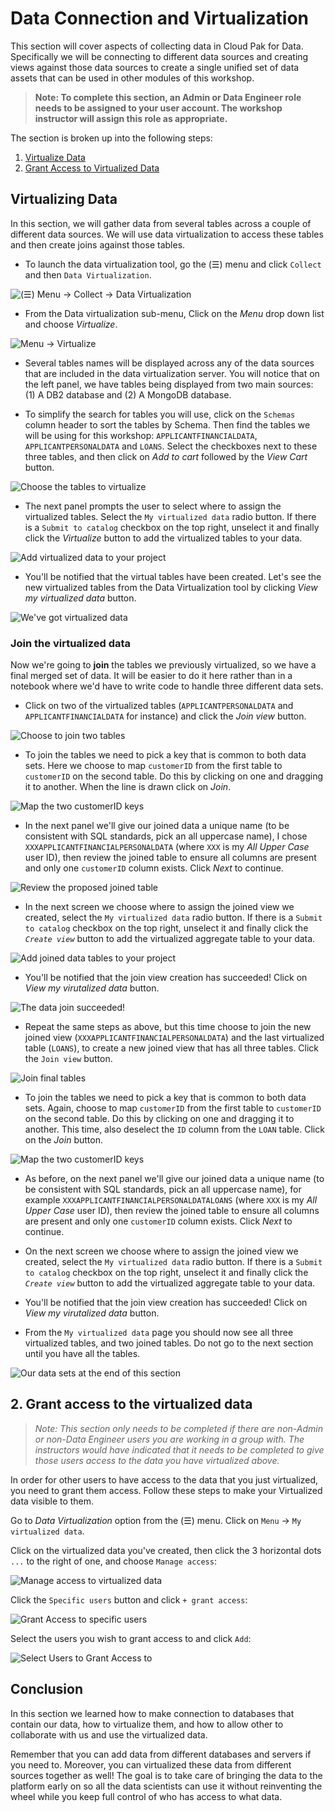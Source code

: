 # Data Connection and Virtualization

This section will cover aspects of collecting data in Cloud Pak for Data. Specifically we will be connecting to different data sources and creating views against those data sources to create a single unified set of data assets that can be used in other modules of this workshop.

> **Note: To complete this section, an Admin or Data Engineer role needs to be assigned to your user account. The workshop instructor will assign this role as appropriate.**

The section is broken up into the following steps:

1. [Virtualize Data](#virtualize-data)
1. [Grant Access to Virtualized Data](#grant-access-to-virtualized-data)

## Virtualizing Data

In this section, we will gather data from several tables across a couple of different data sources. We will use data virtualization to access these tables and then create joins against those tables.

* To launch the data virtualization tool, go the (☰) menu and click `Collect` and then `Data Virtualization`.

![(☰) Menu -> Collect -> Data Virtualization](../.gitbook/assets/images/dv/dv-menu.png)

* From the Data virtualization sub-menu, Click on the *Menu* drop down list and choose *Virtualize*.

![Menu -> Virtualize](../.gitbook/assets/images/dv/dv-virtualize-menu.png)

* Several tables names will be displayed across any of the data sources that are included in the data virtualization server. You will notice that on the left panel, we have tables being displayed from two main sources: (1) A DB2 database and (2) A MongoDB database.

* To simplify the search for tables you will use, click on the `Schemas` column header to sort the tables by Schema. Then find the tables we will be using for this workshop: `APPLICANTFINANCIALDATA`, `APPLICANTPERSONALDATA` and `LOANS`. Select the checkboxes next to these three tables, and then click on *Add to cart* followed by the *View Cart* button.

![Choose the tables to virtualize](../.gitbook/assets/images/dv/dv-virtualize-tables.png)

* The next panel prompts the user to select where to assign the virtualized tables. Select the `My virtualized data` radio button. If there is a `Submit to catalog` checkbox on the top right, unselect it and finally click the *Virtualize* button to add the virtualized tables to your data.

![Add virtualized data to your project](../.gitbook/assets/images/dv/dv-virtualize-assign.png)

* You'll be notified that the virtual tables have been created. Let's see the new virtualized tables from the Data Virtualization tool by clicking *View my virtualized data* button.

![We've got virtualized data](../.gitbook/assets/images/dv/dv-virtualize-complete.png)

### Join the virtualized data

Now we're going to **join** the tables we previously virtualized, so we have a final merged set of data. It will be easier to do it here rather than in a notebook where we'd have to write code to handle three different data sets.

* Click on two of the virtualized tables (`APPLICANTPERSONALDATA` and `APPLICANTFINANCIALDATA` for instance) and click the *Join view* button.

![Choose to join two tables](../.gitbook/assets/images/dv/dv-data-join-overview.png)

* To join the tables we need to pick a key that is common to both data sets. Here we choose to map `customerID` from the first table to `customerID` on the second table. Do this by clicking on one and dragging it to another. When the line is drawn click on *Join*.

![Map the two customerID keys](../.gitbook/assets/images/dv/dv-data-join-columns.png)

* In the next panel we'll give our joined data a unique name (to be consistent with SQL standards, pick an all uppercase name), I chose `XXXAPPLICANTFINANCIALPERSONALDATA` (where `XXX` is my *All Upper Case* user ID), then review the joined table to ensure all columns are present and only one `customerID` column exists. Click *Next* to continue.

![Review the proposed joined table](../.gitbook/assets/images/dv/dv-data-join-review.png)

* In the next screen we choose where to assign the joined view we created, select the `My virtualized data` radio button. If there is a `Submit to catalog` checkbox on the top right, unselect it and finally click the *`Create view`* button to add the virtualized aggregate table to your data.

![Add joined data tables to your project](../.gitbook/assets/images/dv/dv-data-join-assign.png)

* You'll be notified that the join view creation has succeeded! Click on *View my virutalized data* button.

![The data join succeeded!](../.gitbook/assets/images/dv/dv-data-join-created.png)

* Repeat the same steps as above, but this time choose to join the new joined view (`XXXAPPLICANTFINANCIALPERSONALDATA`) and the last virtualized table (`LOANS`), to create a new joined view that has all three tables. Click the `Join view` button.

![Join final tables](../.gitbook/assets/images/dv/dv-data-join-overview-final.png)

* To join the tables we need to pick a key that is common to both data sets. Again, choose to map `customerID` from the first table to `customerID` on the second table. Do this by clicking on one and dragging it to another. This time, also deselect the `ID` column from the `LOAN` table. Click on the *Join* button.

![Map the two customerID keys](../.gitbook/assets/images/dv/dv-data-join-columns-final.png)

* As before, on the next panel we'll give our joined data a unique name (to be consistent with SQL standards, pick an all uppercase name), for example `XXXAPPLICANTFINANCIALPERSONALDATALOANS` (where `XXX` is my *All Upper Case* user ID), then review the joined table to ensure all columns are present and only one `customerID` column exists. Click *Next* to continue.

* On the next screen we choose where to assign the joined view we created, select the `My virtualized data` radio button. If there is a `Submit to catalog` checkbox on the top right, unselect it and finally click the *`Create view`* button to add the virtualized aggregate table to your data.

* You'll be notified that the join view creation has succeeded! Click on *View my virutalized data* button.

* From the `My virtualized data` page you should now see all three virtualized tables, and two joined tables. Do not go to the next section until you have all the tables.

![Our data sets at the end of this section](../.gitbook/assets/images/dv/dv-project-data-all.png)

## 2. Grant access to the virtualized data

>*Note: This section only needs to be completed if there are non-Admin or non-Data Engineer users you are working in a group with. The instructors would have indicated that it needs to be completed to give those users access to the data you have virtualized above.*

In order for other users to have access to the data that you just virtualized, you need to grant them access. Follow these steps to make your Virtualized data visible to them.

Go to *Data Virtualization* option from the (☰) menu. Click on `Menu` -> `My virtualized data`.

Click on the virtualized data you've created, then click the 3 horizontal dots `...` to the right of one, and choose `Manage access`:

![Manage access to virtualized data](../.gitbook/assets/images/dv/dv-manage-access-menu.png)

Click the `Specific users` button and click `+ grant access`:

![Grant Access to specific users](../.gitbook/assets/images/dv/dv-manage-access-grant.png)

Select the users you wish to grant access to and click `Add`:

![Select Users to Grant Access to](../.gitbook/assets/images/dv/dv-grant-select-users-access.png)

## Conclusion

In this section we learned how to make connection to databases that contain our data, how to virtualize them, and how to allow other to collaborate with us and use the virtualized data.

Remember that you can add data from different databases and servers if you need to. Moreover, you can virtualized these data from different sources together as well! The goal is to take care of bringing the data to the platform early on so all the data scientists can use it without reinventing the wheel while you keep full control of who has access to what data.
